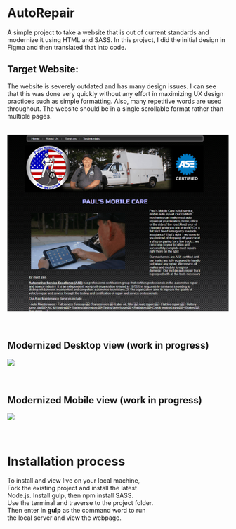 # AutoRepair
 
A simple project to take a website that is out of current standards and modernize it using HTML and SASS. In this project, I did the initial design in Figma and then translated that into code. 

## Target Website: 
The website is severely outdated and has many design issues. I can see that this was done very quickly without any effort in maximizing UX design practices such as simple formatting. Also, many repetitive words are used throughout. The website should be in a single scrollable format rather than multiple pages. 
<br/>  <br/>  
![](oldWebsite.gif)
<br/>  <br/>  <br/>  

## Modernized Desktop view (work in progress)  
![](newWebsite.gif)
<br/>  <br/>  <br/>  

## Modernized Mobile view (work in progress)  
![](mobileView.gif)
<br/>  <br/>  <br/>  

# Installation process  
To install and view live on your local machine,  
Fork the existing project and install the latest  
Node.js. Install gulp, then npm install SASS.  
Use the terminal and traverse to the project folder.  
Then enter in **gulp** as the command word to run  
the local server and view the webpage. 
